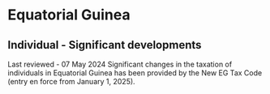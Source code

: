 # Equatorial Guinea
## Individual - Significant developments
Last reviewed - 07 May 2024
Significant changes in the taxation of individuals in Equatorial Guinea has been provided by the New EG Tax Code (entry en force from January 1, 2025).
